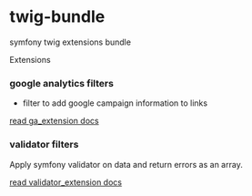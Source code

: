 # twig-bundle

symfony twig extensions bundle

Extensions


### google analytics filters

* filter to add google campaign information to links


[read ga_extension docs](Resources/doc/ga-extension.md)

### validator filters

Apply symfony validator on data and return errors as an array.

[read validator_extension docs](Resources/doc/validator-extension.md)

